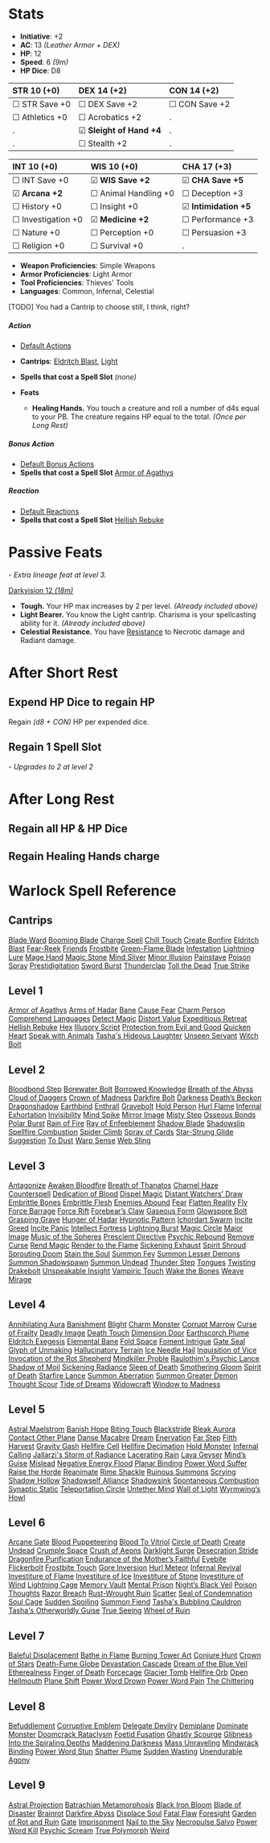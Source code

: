 
# Stats

- **Initiative**: +2
- **AC**: 13 *(Leather Armor + DEX)*
- **HP**: 12
- **Speed**: 6 *(9m)*
- **HP Dice**: D8

STR 10 (+0) | DEX 14 (+2) | CON 14 (+2) 
 :-- | :-- | :-- 
☐ STR Save +0 | ☐ DEX Save +2 | ☐ CON Save +2 
☐ Athletics +0 | ☐ Acrobatics +2 | . 
. | ☑ **Sleight of Hand +4**| . 
. | ☐ Stealth +2 | . 


INT 10 (+0) | WIS 10 (+0) | CHA 17 (+3) 
:-- | :-- | :-- 
☐ INT Save +0 | ☑ **WIS Save +2** | ☑ **CHA Save +5**
☑ **Arcana +2** | ☐ Animal Handling +0 | ☐ Deception +3
☐ History +0 | ☐ Insight +0 | ☑ **Intimidation +5**
☐ Investigation +0 | ☑ **Medicine +2** | ☐ Performance +3
☐ Nature +0 | ☐ Perception +0 | ☐ Persuasion +3
☐ Religion +0 | ☐ Survival +0 | .

- **Weapon Proficiencies**: Simple Weapons
- **Armor Proficiencies**: Light Armor
- **Tool Proficiencies**: Thieves' Tools
- **Languages**: Common, Infernal, Celestial

[TODO] You had a Cantrip to choose still, I think, right?

##### Action
- [Default Actions](game_ruled.md#turn-based-play#default-actions)

- **Cantrips**: [Eldritch Blast](spells.md#spells-e#eldritch-blast), [Light](spells.md#spells-l#light)
- **Spells that cost a Spell Slot**
  *(none)*
- **Feats**
  - **Healing Hands.** You touch a creature and roll a number of d4s equal to your PB. The creature regains HP equal to the total. *(Once per Long Rest)*

##### Bonus Action
- [Default Bonus Actions](game_ruled.md#turn-based-play#default-bonus-actions)
- **Spells that cost a Spell Slot**
  [Armor of Agathys](spells.md#spells-a#armor-of-agathys)

##### Reaction
- [Default Reactions](game_ruled.md#turn-based-play#default-reactions)
- **Spells that cost a Spell Slot**
  [Hellish Rebuke](spells.md#spells-h#hellish-rebuke)

# Passive Feats
*- Extra lineage feat at level 3.*

[Darkvision 12 *(18m)*](game_rules.md#advanced-rules#darkvision)
- **Tough.** Your HP max increases by 2 per level. *(Already included above)*
- **Light Bearer.** You know the Light cantrip. Charisma is your spellcasting ability for it. *(Already included above)*
- **Celestial Resistance.** You have [Resistance](game_rules.md#advanced-rules#resistance) to Necrotic damage and Radiant damage.

# After Short Rest
## Expend HP Dice to regain HP
Regain *(d8 + CON)* HP per expended dice.
## Regain 1 Spell Slot
*- Upgrades to 2 at level 2*
# After Long Rest
## Regain all HP & HP Dice
## Regain Healing Hands charge

# Warlock Spell Reference

## Cantrips
[Blade Ward](spells.md#spells-b#blade-ward)
[Booming Blade](spells.md#spells-b#booming-blade)
[Charge Spell](spells.md#spells-c#charge-spell)
[Chill Touch](spells.md#spells-c#chill-touch)
[Create Bonfire](spells.md#spells-c#create-bonfire)
[Eldritch Blast](spells.md#spells-e#eldritch-blast)
[Fear-Reek](spells.md#spells-f#fear-reek)
[Friends](spells.md#spells-f#friends)
[Frostbite](spells.md#spells-f#frostbite)
[Green-Flame Blade](spells.md#spells-g#green-flame-blade)
[Infestation](spells.md#spells-i#infestation)
[Lightning Lure](spells.md#spells-l#lightning-lure)
[Mage Hand](spells.md#spells-m#mage-hand)
[Magic Stone](spells.md#spells-m#magic-stone)
[Mind Sliver](spells.md#spells-m#mind-sliver)
[Minor Illusion](spells.md#spells-m#minor-illusion)
[Painstave](spells.md#spells-p#painstave)
[Poison Spray](spells.md#spells-p#poison-spray)
[Prestidigitation](spells.md#spells-p#prestidigitation)
[Sword Burst](spells.md#spells-s#sword-burst)
[Thunderclap](spells.md#spells-t#thunderclap)
[Toll the Dead](spells.md#spells-t#toll-the-dead)
[True Strike](spells.md#spells-t#true-strike)
## Level 1
[Armor of Agathys](spells.md#spells-a#armor-of-agathys)
[Arms of Hadar](spells.md#spells-a#arms-of-hadar)
[Bane](spells.md#spells-b#bane)
[Cause Fear](spells.md#spells-c#cause-fear)
[Charm Person](spells.md#spells-c#charm-person)
[Comprehend Languages](spells.md#spells-c#comprehend-languages)
[Detect Magic](spells.md#spells-d#detect-magic)
[Distort Value](spells.md#spells-d#distort-value)
[Expeditious Retreat](spells.md#spells-e#expeditious-retreat)
[Hellish Rebuke](spells.md#spells-h#hellish-rebuke)
[Hex](spells.md#spells-h#hex)
[Illusory Script](spells.md#spells-i#illusory-script)
[Protection from Evil and Good](spells.md#spells-p#protection-from-evil-and-good)
[Quicken Heart](spells.md#spells-q#quicken-heart)
[Speak with Animals](spells.md#spells-s#speak-with-animals)
[Tasha's Hideous Laughter](spells.md#spells-t#tasha's-hideous-laughter)
[Unseen Servant](spells.md#spells-u#unseen-servant)
[Witch Bolt](spells.md#spells-w#witch-bolt)
## Level 2
[Bloodbond Step](spells.md#spells-b#bloodbond-step)
[Borewater Bolt](spells.md#spells-b#borewater-bolt)
[Borrowed Knowledge](spells.md#spells-b#borrowed-knowledge)
[Breath of the Abyss](spells.md#spells-b#breath-of-the-abyss)
[Cloud of Daggers](spells.md#spells-c#cloud-of-daggers)
[Crown of Madness](spells.md#spells-c#crown-of-madness)
[Darkfire Bolt](spells.md#spells-d#darkfire-bolt)
[Darkness](spells.md#spells-d#darkness)
[Death’s Beckon](spells.md#spells-d#death’s-beckon)
[Dragonshadow](spells.md#spells-d#dragonshadow)
[Earthbind](spells.md#spells-e#earthbind)
[Enthrall](spells.md#spells-e#enthrall)
[Gravebolt](spells.md#spells-g#gravebolt)
[Hold Person](spells.md#spells-h#hold-person)
[Hurl Flame](spells.md#spells-h#hurl-flame)
[Infernal Exhortation](spells.md#spells-i#infernal-exhortation)
[Invisibility](spells.md#spells-i#invisibility)
[Mind Spike](spells.md#spells-m#mind-spike)
[Mirror Image](spells.md#spells-m#mirror-image)
[Misty Step](spells.md#spells-m#misty-step)
[Osseous Bonds](spells.md#spells-o#osseous-bonds)
[Polar Burst](spells.md#spells-p#polar-burst)
[Rain of Fire](spells.md#spells-r#rain-of-fire)
[Ray of Enfeeblement](spells.md#spells-r#ray-of-enfeeblement)
[Shadow Blade](spells.md#spells-s#shadow-blade)
[Shadowslip](spells.md#spells-s#shadowslip)
[Spellfire Combustion](spells.md#spells-s#spellfire-combustion)
[Spider Climb](spells.md#spells-s#spider-climb)
[Spray of Cards](spells.md#spells-s#spray-of-cards)
[Star-Strung Glide](spells.md#spells-s#star-strung-glide)
[Suggestion](spells.md#spells-s#suggestion)
[To Dust](spells.md#spells-t#to-dust)
[Warp Sense](spells.md#spells-w#warp-sense)
[Web Sling](spells.md#spells-w#web-sling)
## Level 3
[Antagonize](spells.md#spells-a#antagonize)
[Awaken Bloodfire](spells.md#spells-a#awaken-bloodfire)
[Breath of Thanatos](spells.md#spells-b#breath-of-thanatos)
[Charnel Haze](spells.md#spells-c#charnel-haze)
[Counterspell](spells.md#spells-c#counterspell)
[Dedication of Blood](spells.md#spells-d#dedication-of-blood)
[Dispel Magic](spells.md#spells-d#dispel-magic)
[Distant Watchers’ Draw](spells.md#spells-d#distant-watchers’-draw)
[Embrittle Bones](spells.md#spells-e#embrittle-bones)
[Embrittle Flesh](spells.md#spells-e#embrittle-flesh)
[Enemies Abound](spells.md#spells-e#enemies-abound)
[Fear](spells.md#spells-f#fear)
[Flatten Reality](spells.md#spells-f#flatten-reality)
[Fly](spells.md#spells-f#fly)
[Force Barrage](spells.md#spells-f#force-barrage)
[Force Rift](spells.md#spells-f#force-rift)
[Forebear’s Claw](spells.md#spells-f#forebear’s-claw)
[Gaseous Form](spells.md#spells-g#gaseous-form)
[Glowspore Bolt](spells.md#spells-g#glowspore-bolt)
[Grasping Grave](spells.md#spells-g#grasping-grave)
[Hunger of Hadar](spells.md#spells-h#hunger-of-hadar)
[Hypnotic Pattern](spells.md#spells-h#hypnotic-pattern)
[Ichordart Swarm](spells.md#spells-i#ichordart-swarm)
[Incite Greed](spells.md#spells-i#incite-greed)
[Incite Panic](spells.md#spells-i#incite-panic)
[Intellect Fortress](spells.md#spells-i#intellect-fortress)
[Lightning Burst](spells.md#spells-l#lightning-burst)
[Magic Circle](spells.md#spells-m#magic-circle)
[Major Image](spells.md#spells-m#major-image)
[Music of the Spheres](spells.md#spells-m#music-of-the-spheres)
[Prescient Directive](spells.md#spells-p#prescient-directive)
[Psychic Rebound](spells.md#spells-p#psychic-rebound)
[Remove Curse](spells.md#spells-r#remove-curse)
[Rend Magic](spells.md#spells-r#rend-magic)
[Render to the Flame](spells.md#spells-r#render-to-the-flame)
[Sickening Exhaust](spells.md#spells-s#sickening-exhaust)
[Spirit Shroud](spells.md#spells-s#spirit-shroud)
[Sprouting Doom](spells.md#spells-s#sprouting-doom)
[Stain the Soul](spells.md#spells-s#stain-the-soul)
[Summon Fey](spells.md#spells-s#summon-fey)
[Summon Lesser Demons](spells.md#spells-s#summon-lesser-demons)
[Summon Shadowspawn](spells.md#spells-s#summon-shadowspawn)
[Summon Undead](spells.md#spells-s#summon-undead)
[Thunder Step](spells.md#spells-t#thunder-step)
[Tongues](spells.md#spells-t#tongues)
[Twisting Drakebolt](spells.md#spells-t#twisting-drakebolt)
[Unspeakable Insight](spells.md#spells-u#unspeakable-insight)
[Vampiric Touch](spells.md#spells-v#vampiric-touch)
[Wake the Bones](spells.md#spells-w#wake-the-bones)
[Weave Mirage](spells.md#spells-w#weave-mirage)
## Level 4
[Annihilating Aura](spells.md#spells-a#annihilating-aura)
[Banishment](spells.md#spells-b#banishment)
[Blight](spells.md#spells-b#blight)
[Charm Monster](spells.md#spells-c#charm-monster)
[Corrupt Marrow](spells.md#spells-c#corrupt-marrow)
[Curse of Frailty](spells.md#spells-c#curse-of-frailty)
[Deadly Image](spells.md#spells-d#deadly-image)
[Death Touch](spells.md#spells-d#death-touch)
[Dimension Door](spells.md#spells-d#dimension-door)
[Earthscorch Plume](spells.md#spells-e#earthscorch-plume)
[Eldritch Exegesis](spells.md#spells-e#eldritch-exegesis)
[Elemental Bane](spells.md#spells-e#elemental-bane)
[Fold Space](spells.md#spells-f#fold-space)
[Foment Intrigue](spells.md#spells-f#foment-intrigue)
[Gate Seal](spells.md#spells-g#gate-seal)
[Glyph of Unmaking](spells.md#spells-g#glyph-of-unmaking)
[Hallucinatory Terrain](spells.md#spells-h#hallucinatory-terrain)
[Ice Needle Hail](spells.md#spells-i#ice-needle-hail)
[Inquisition of Vice](spells.md#spells-i#inquisition-of-vice)
[Invocation of the Rot Shepherd](spells.md#spells-i#invocation-of-the-rot-shepherd)
[Mindkiller Proble](spells.md#spells-m#mindkiller-proble)
[Raulothim's Psychic Lance](spells.md#spells-r#raulothim's-psychic-lance)
[Shadow of Moil](spells.md#spells-s#shadow-of-moil)
[Sickening Radiance](spells.md#spells-s#sickening-radiance)
[Sleep of Death](spells.md#spells-s#sleep-of-death)
[Smothering Gloom](spells.md#spells-s#smothering-gloom)
[Spirit of Death](spells.md#spells-s#spirit-of-death)
[Starfire Lance](spells.md#spells-s#starfire-lance)
[Summon Aberration](spells.md#spells-s#summon-aberration)
[Summon Greater Demon](spells.md#spells-s#summon-greater-demon)
[Thought Scour](spells.md#spells-t#thought-scour)
[Tide of Dreams](spells.md#spells-t#tide-of-dreams)
[Widowcraft](spells.md#spells-w#widowcraft)
[Window to Madness](spells.md#spells-w#window-to-madness)
## Level 5
[Astral Maelstrom](spells.md#spells-a#astral-maelstrom)
[Banish Hope](spells.md#spells-b#banish-hope)
[Biting Touch](spells.md#spells-b#biting-touch)
[Blackstride](spells.md#spells-b#blackstride)
[Bleak Aurora](spells.md#spells-b#bleak-aurora)
[Contact Other Plane](spells.md#spells-c#contact-other-plane)
[Danse Macabre](spells.md#spells-d#danse-macabre)
[Dream](spells.md#spells-d#dream)
[Enervation](spells.md#spells-e#enervation)
[Far Step](spells.md#spells-f#far-step)
[Filth Harvest](spells.md#spells-f#filth-harvest)
[Gravity Gash](spells.md#spells-g#gravity-gash)
[Hellfire Cell](spells.md#spells-h#hellfire-cell)
[Hellfire Decimation](spells.md#spells-h#hellfire-decimation)
[Hold Monster](spells.md#spells-h#hold-monster)
[Infernal Calling](spells.md#spells-i#infernal-calling)
[Jallarzi's Storm of Radiance](spells.md#spells-j#jallarzi's-storm-of-radiance)
[Lacerating Rain](spells.md#spells-l#lacerating-rain)
[Lava Geyser](spells.md#spells-l#lava-geyser)
[Mind’s Guise](spells.md#spells-m#mind’s-guise)
[Mislead](spells.md#spells-m#mislead)
[Negative Energy Flood](spells.md#spells-n#negative-energy-flood)
[Planar Binding](spells.md#spells-p#planar-binding)
[Power Word Suffer](spells.md#spells-p#power-word-suffer)
[Raise the Horde](spells.md#spells-r#raise-the-horde)
[Reanimate](spells.md#spells-r#reanimate)
[Rime Shackle](spells.md#spells-r#rime-shackle)
[Ruinous Summons](spells.md#spells-r#ruinous-summons)
[Scrying](spells.md#spells-s#scrying)
[Shadow Hollow](spells.md#spells-s#shadow-hollow)
[Shadowself Alliance](spells.md#spells-s#shadowself-alliance)
[Shadowsink](spells.md#spells-s#shadowsink)
[Spontaneous Combustion](spells.md#spells-s#spontaneous-combustion)
[Synaptic Static](spells.md#spells-s#synaptic-static)
[Teleportation Circle](spells.md#spells-t#teleportation-circle)
[Untether Mind](spells.md#spells-u#untether-mind)
[Wall of Light](spells.md#spells-w#wall-of-light)
[Wyrmwing’s Howl](spells.md#spells-w#wyrmwing’s-howl)
## Level 6
[Arcane Gate](spells.md#spells-a#arcane-gate)
[Blood Puppeteering](spells.md#spells-b#blood-puppeteering)
[Blood To Vitriol](spells.md#spells-b#blood-to-vitriol)
[Circle of Death](spells.md#spells-c#circle-of-death)
[Create Undead](spells.md#spells-c#create-undead)
[Crumple Space](spells.md#spells-c#crumple-space)
[Crush of Aeons](spells.md#spells-c#crush-of-aeons)
[Darklight Surge](spells.md#spells-d#darklight-surge)
[Desecration Stride](spells.md#spells-d#desecration-stride)
[Dragonfire Purification](spells.md#spells-d#dragonfire-purification)
[Endurance of the Mother’s Faithful](spells.md#spells-e#endurance-of-the-mother’s-faithful)
[Eyebite](spells.md#spells-e#eyebite)
[Flickerbolt](spells.md#spells-f#flickerbolt)
[Frostbite Touch](spells.md#spells-f#frostbite-touch)
[Gore Inversion](spells.md#spells-g#gore-inversion)
[Hurl Meteor](spells.md#spells-h#hurl-meteor)
[Infernal Revival](spells.md#spells-i#infernal-revival)
[Investiture of Flame](spells.md#spells-i#investiture-of-flame)
[Investiture of Ice](spells.md#spells-i#investiture-of-ice)
[Investiture of Stone](spells.md#spells-i#investiture-of-stone)
[Investiture of Wind](spells.md#spells-i#investiture-of-wind)
[Lightning Cage](spells.md#spells-l#lightning-cage)
[Memory Vault](spells.md#spells-m#memory-vault)
[Mental Prison](spells.md#spells-m#mental-prison)
[Night’s Black Veil](spells.md#spells-n#night’s-black-veil)
[Poison Thoughts](spells.md#spells-p#poison-thoughts)
[Razor Breach](spells.md#spells-r#razor-breach)
[Rust-Wrought Ruin](spells.md#spells-r#rust-wrought-ruin)
[Scatter](spells.md#spells-s#scatter)
[Seal of Condemnation](spells.md#spells-s#seal-of-condemnation)
[Soul Cage](spells.md#spells-s#soul-cage)
[Sudden Spoiling](spells.md#spells-s#sudden-spoiling)
[Summon Fiend](spells.md#spells-s#summon-fiend)
[Tasha's Bubbling Cauldron](spells.md#spells-t#tasha's-bubbling-cauldron)
[Tasha's Otherworldly Guise](spells.md#spells-t#tasha's-otherworldly-guise)
[True Seeing](spells.md#spells-t#true-seeing)
[Wheel of Ruin](spells.md#spells-w#wheel-of-ruin)
## Level 7
[Baleful Displacement](spells.md#spells-b#baleful-displacement)
[Bathe in Flame](spells.md#spells-b#bathe-in-flame)
[Burning Tower Art](spells.md#spells-b#burning-tower-art)
[Conjure Hunt](spells.md#spells-c#conjure-hunt)
[Crown of Stars](spells.md#spells-c#crown-of-stars)
[Death-Fume Globe](spells.md#spells-d#death-fume-globe)
[Devastation Cascade](spells.md#spells-d#devastation-cascade)
[Dream of the Blue Veil](spells.md#spells-d#dream-of-the-blue-veil)
[Etherealness](spells.md#spells-e#etherealness)
[Finger of Death](spells.md#spells-f#finger-of-death)
[Forcecage](spells.md#spells-f#forcecage)
[Glacier Tomb](spells.md#spells-g#glacier-tomb)
[Hellfire Orb](spells.md#spells-h#hellfire-orb)
[Open Hellmouth](spells.md#spells-o#open-hellmouth)
[Plane Shift](spells.md#spells-p#plane-shift)
[Power Word Drown](spells.md#spells-p#power-word-drown)
[Power Word Pain](spells.md#spells-p#power-word-pain)
[The Chittering](spells.md#spells-t#the-chittering)
## Level 8
[Befuddlement](spells.md#spells-b#befuddlement)
[Corruptive Emblem](spells.md#spells-c#corruptive-emblem)
[Delegate Devilry](spells.md#spells-d#delegate-devilry)
[Demiplane](spells.md#spells-d#demiplane)
[Dominate Monster](spells.md#spells-d#dominate-monster)
[Doomcrack Rataclysm](spells.md#spells-d#doomcrack-rataclysm)
[Foetid Fusation](spells.md#spells-f#foetid-fusation)
[Ghastly Scourge](spells.md#spells-g#ghastly-scourge)
[Glibness](spells.md#spells-g#glibness)
[Into the Spiraling Depths](spells.md#spells-i#into-the-spiraling-depths)
[Maddening Darkness](spells.md#spells-m#maddening-darkness)
[Mass Unraveling](spells.md#spells-m#mass-unraveling)
[Mindwrack Binding](spells.md#spells-m#mindwrack-binding)
[Power Word Stun](spells.md#spells-p#power-word-stun)
[Shatter Plume](spells.md#spells-s#shatter-plume)
[Sudden Wasting](spells.md#spells-s#sudden-wasting)
[Unendurable Agony](spells.md#spells-u#unendurable-agony)
## Level 9
[Astral Projection](spells.md#spells-a#astral-projection)
[Batrachian Metamorphosis](spells.md#spells-b#batrachian-metamorphosis)
[Black Iron Bloom](spells.md#spells-b#black-iron-bloom)
[Blade of Disaster](spells.md#spells-b#blade-of-disaster)
[Brainrot](spells.md#spells-b#brainrot)
[Darkfire Abyss](spells.md#spells-d#darkfire-abyss)
[Displace Soul](spells.md#spells-d#displace-soul)
[Fatal Flaw](spells.md#spells-f#fatal-flaw)
[Foresight](spells.md#spells-f#foresight)
[Garden of Rot and Ruin](spells.md#spells-g#garden-of-rot-and-ruin)
[Gate](spells.md#spells-g#gate)
[Imprisonment](spells.md#spells-i#imprisonment)
[Nail to the Sky](spells.md#spells-n#nail-to-the-sky)
[Necropulse Salvo](spells.md#spells-n#necropulse-salvo)
[Power Word Kill](spells.md#spells-p#power-word-kill)
[Psychic Scream](spells.md#spells-p#psychic-scream)
[True Polymorph](spells.md#spells-t#true-polymorph)
[Weird](spells.md#spells-w#weird)